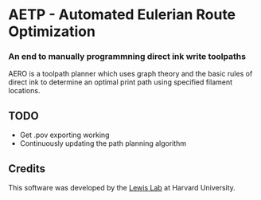 AETP - Automated Eulerian Route Optimization
======

### An end to manually programmning direct ink write toolpaths

AERO is a toolpath planner which uses graph theory and the basic rules of direct ink to determine an optimal print path using specified filament locations.

TODO
----
* Get .pov exporting working
* Continuously updating the path planning algorithm

Credits
-------
This software was developed by the [Lewis Lab][1] at Harvard University.

[1]: http://lewisgroup.seas.harvard.edu/
